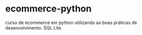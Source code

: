 # ecommerce-python

curso de ecommerce em python utilizando as boas práticas de desenvolvimento. SQL Lite

